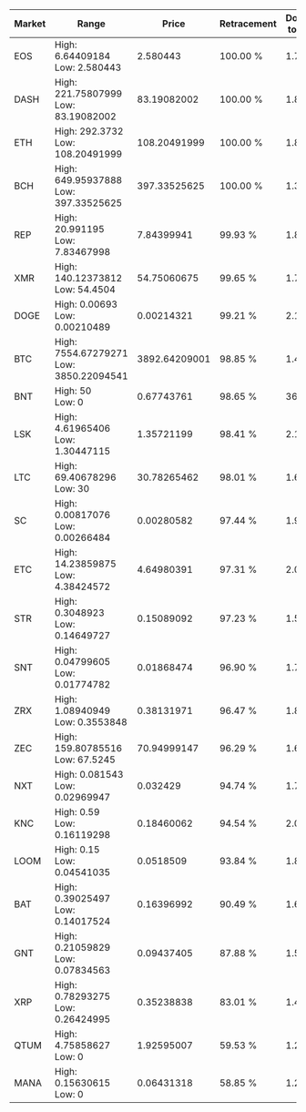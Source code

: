 | Market | Range | Price| Retracement | Doubles to 50% |
| --- | --- | --- | --- | --- |
| EOS | High: 6.64409184<br />Low: 2.580443 | 2.580443 | 100.00 % | 1.79 |
| DASH | High: 221.75807999<br />Low: 83.19082002 | 83.19082002 | 100.00 % | 1.83 |
| ETH | High: 292.3732<br />Low: 108.20491999 | 108.20491999 | 100.00 % | 1.85 |
| BCH | High: 649.95937888<br />Low: 397.33525625 | 397.33525625 | 100.00 % | 1.32 |
| REP | High: 20.991195<br />Low: 7.83467998 | 7.84399941 | 99.93 % | 1.84 |
| XMR | High: 140.12373812<br />Low: 54.4504 | 54.75060675 | 99.65 % | 1.78 |
| DOGE | High: 0.00693<br />Low: 0.00210489 | 0.00214321 | 99.21 % | 2.11 |
| BTC | High: 7554.67279271<br />Low: 3850.22094541 | 3892.64209001 | 98.85 % | 1.46 |
| BNT | High: 50<br />Low: 0 | 0.67743761 | 98.65 % | 36.90 |
| LSK | High: 4.61965406<br />Low: 1.30447115 | 1.35721199 | 98.41 % | 2.18 |
| LTC | High: 69.40678296<br />Low: 30 | 30.78265462 | 98.01 % | 1.61 |
| SC | High: 0.00817076<br />Low: 0.00266484 | 0.00280582 | 97.44 % | 1.93 |
| ETC | High: 14.23859875<br />Low: 4.38424572 | 4.64980391 | 97.31 % | 2.00 |
| STR | High: 0.3048923<br />Low: 0.14649727 | 0.15089092 | 97.23 % | 1.50 |
| SNT | High: 0.04799605<br />Low: 0.01774782 | 0.01868474 | 96.90 % | 1.76 |
| ZRX | High: 1.08940949<br />Low: 0.3553848 | 0.38131971 | 96.47 % | 1.89 |
| ZEC | High: 159.80785516<br />Low: 67.5245 | 70.94999147 | 96.29 % | 1.60 |
| NXT | High: 0.081543<br />Low: 0.02969947 | 0.032429 | 94.74 % | 1.72 |
| KNC | High: 0.59<br />Low: 0.16119298 | 0.18460062 | 94.54 % | 2.03 |
| LOOM | High: 0.15<br />Low: 0.04541035 | 0.0518509 | 93.84 % | 1.88 |
| BAT | High: 0.39025497<br />Low: 0.14017524 | 0.16396992 | 90.49 % | 1.62 |
| GNT | High: 0.21059829<br />Low: 0.07834563 | 0.09437405 | 87.88 % | 1.53 |
| XRP | High: 0.78293275<br />Low: 0.26424995 | 0.35238838 | 83.01 % | 1.49 |
| QTUM | High: 4.75858627<br />Low: 0 | 1.92595007 | 59.53 % | 1.24 |
| MANA | High: 0.15630615<br />Low: 0 | 0.06431318 | 58.85 % | 1.22 |
